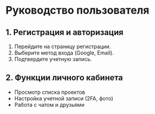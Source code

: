 # Руководство пользователя

## 1. Регистрация и авторизация

1. Перейдите на страницу регистрации.
2. Выберите метод входа (Google, Email).
3. Подтвердите учетную запись.

## 2. Функции личного кабинета

- Просмотр списка проектов
- Настройка учетной записи (2FA, фото)
- Работа с чатом и друзьями
